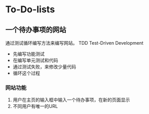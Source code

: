 # To-Do-lists
## 一个待办事项的网站
 通过测试循环编写方法来编写网站。
 TDD Test-Driven Development
 * 先编写功能测试
 * 在编写单元测试和代码
 * 通过测试失败，来修改少量代码
 * 循环这个过程
### 网站功能
1. 用户在主页的输入框中输入一个待办事项，在新的页面显示
2. 不同用户有唯一的URL
